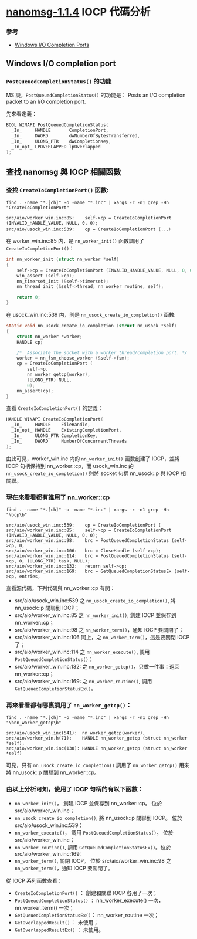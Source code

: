 # [nanomsg-1.1.4](https://nanomsg.org/) IOCP 代碼分析 

### 參考

 * [Windows I/O Completion Ports](https://docs.microsoft.com/en-us/windows/desktop/FileIO/i-o-completion-ports)


## Windows I/O completion port

### `PostQueuedCompletionStatus()` 的功能

MS 說，`PostQueuedCompletionStatus()` 的功能是： Posts an I/O completion packet to an I/O completion port.

先來看定義：

```C
BOOL WINAPI PostQueuedCompletionStatus(
  _In_     HANDLE       CompletionPort,
  _In_     DWORD        dwNumberOfBytesTransferred,
  _In_     ULONG_PTR    dwCompletionKey,
  _In_opt_ LPOVERLAPPED lpOverlapped
);
```


## 查找 nanomsg 與 IOCP 相關函數

### 查找 `CreateIoCompletionPort()` 函數:

```
find . -name "*.[ch]" -o -name "*.inc" | xargs -r -n1 grep -Hn "CreateIoCompletionPort"
```

>>>

```
src/aio/worker_win.inc:85:    self->cp = CreateIoCompletionPort (INVALID_HANDLE_VALUE, NULL, 0, 0);
src/aio/usock_win.inc:539:    cp = CreateIoCompletionPort (...）
```

在 worker_win.inc:85 内，是 `nn_worker_init()` 函數調用了 `CreateIoCompletionPort()`：

```C
int nn_worker_init (struct nn_worker *self)
{
    self->cp = CreateIoCompletionPort (INVALID_HANDLE_VALUE, NULL, 0, 0);
    win_assert (self->cp);
    nn_timerset_init (&self->timerset);
    nn_thread_init (&self->thread, nn_worker_routine, self);

    return 0;
}
```    

在 usock_win.inc:539 内，則是 `nn_usock_create_io_completion()` 函數:
 
```C 
static void nn_usock_create_io_completion (struct nn_usock *self)
{
    struct nn_worker *worker;
    HANDLE cp;

    /*  Associate the socket with a worker thread/completion port. */
    worker = nn_fsm_choose_worker (&self->fsm);
    cp = CreateIoCompletionPort (
        self->p,
        nn_worker_getcp(worker),
        (ULONG_PTR) NULL,
        0);
    nn_assert(cp);
}
```

查看 `CreateIoCompletionPort()` 的定義：

```C
HANDLE WINAPI CreateIoCompletionPort(
  _In_     HANDLE    FileHandle,
  _In_opt_ HANDLE    ExistingCompletionPort,
  _In_     ULONG_PTR CompletionKey,
  _In_     DWORD     NumberOfConcurrentThreads
);  
```

由此可見，worker_win.inc 内的 `nn_worker_init()` 函數創建了 IOCP，並將 IOCP 句柄保持到 nn_worker::cp，而 usock_win.inc 的 
`nn_usock_create_io_completion()` 則將 socket 句柄 nn_usock::p 與 IOCP 相關聯。

### 現在來看看都有誰用了 nn_worker::cp

```
find . -name "*.[ch]" -o -name "*.inc" | xargs -r -n1 grep -Hn "\bcp\b"
```
>>>

```
src/aio/usock_win.inc:539:    cp = CreateIoCompletionPort (
src/aio/worker_win.inc:85:    self->cp = CreateIoCompletionPort (INVALID_HANDLE_VALUE, NULL, 0, 0);
src/aio/worker_win.inc:98:    brc = PostQueuedCompletionStatus (self->cp, 0,
src/aio/worker_win.inc:106:   brc = CloseHandle (self->cp);
src/aio/worker_win.inc:114:   brc = PostQueuedCompletionStatus (self->cp, 0, (ULONG_PTR) task, NULL);
src/aio/worker_win.inc:132:   return self->cp;
src/aio/worker_win.inc:169:   brc = GetQueuedCompletionStatusEx (self->cp, entries,
```

查看源代碼，下列代碼與 nn_worker::cp 有関：

 * src/aio/usock_win.inc:539 之 `nn_usock_create_io_completion()`, 將 nn_usock::p 關聯到 IOCP；
 * src/aio/worker_win.inc:85 之 `nn_worker_init()`, 創建 IOCP 並保存到 nn_worker::cp；
 * src/aio/worker_win.inc:98 之 `nn_worker_term()`，通知 IOCP 要關閉了；
 * src/aio/worker_win.inc:106 同上，之 `nn_worker_term()`，這是要關閉 IOCP 了；
 * src/aio/worker_win.inc:114 之 `nn_worker_execute()`, 調用 `PostQueuedCompletionStatus()`；
 * src/aio/worker_win.inc:132: 之 `nn_worker_getcp()`，只做一件事：返回 nn_worker::cp；
 * src/aio/worker_win.inc:169: 之 `nn_worker_routine()`, 調用 `GetQueuedCompletionStatusEx()`。


### 再來看看都有哪裏調用了 `nn_worker_getcp()`：

```
find . -name "*.[ch]" -o -name "*.inc" | xargs -r -n1 grep -Hn "\bnn_worker_getcp\b"
```

>>>

```
src/aio/usock_win.inc(541):  nn_worker_getcp(worker),
src/aio/worker_win.h(71):    HANDLE nn_worker_getcp (struct nn_worker *self);
src/aio/worker_win.inc(130): HANDLE nn_worker_getcp (struct nn_worker *self)
```

可見，只有 `nn_usock_create_io_completion()` 調用了 `nn_worker_getcp()` 用來將 nn_usock::p 關聯到 nn_worker::cp。


### 由以上分析可知，使用了 IOCP 句柄的有以下函數：

 * `nn_worker_init()`，               創建 IOCP 並保存到 nn_worker::cp。 位於 src/aio/worker_win.inc；
 * `nn_usock_create_io_completion()`, 將 nn_usock::p 關聯到 IOCP。 位於 src/aio/usock_win.inc:539；
 * `nn_worker_execute()`，            調用 `PostQueuedCompletionStatus()`。 位於 src/aio/worker_win.inc；
 * `nn_worker_routine()`,             調用 `GetQueuedCompletionStatusEx()`。位於 src/aio/worker_win.inc:169: 
 * `nn_worker_term()`,                關閉 IOCP。 位於 src/aio/worker_win.inc:98 之 `nn_worker_term()`，通知 IOCP 要關閉了。

從 IOCP 系列函數查看：

 * `CreateIoCompletionPort()`     ： 創建和關聯 IOCP 各用了一次；
 * `PostQueuedCompletionStatus()` ： nn_worker_execute() 一次，nn_worker_term() 一次；
 * `GetQueuedCompletionStatusEx()`： nn_worker_routine 一次；
 * `GetOverlappedResult()`        ： 未使用；
 * `GetOverlappedResultEx()`      ： 未使用。

